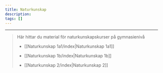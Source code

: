```yaml
---
title: Naturkunskap
description: 
tags: []
---
```

---

>Här hittar du material för naturkunskapskurser på gymnasienivå
>
>- [[Naturkunskap 1a1/index|Naturkunskap 1a1]]
>
>- [[Naturkunskap 1b/index|Naturkunskap 1b]]
>
>- [[Naturkunskap 2/index|Naturkunskap 2]]
